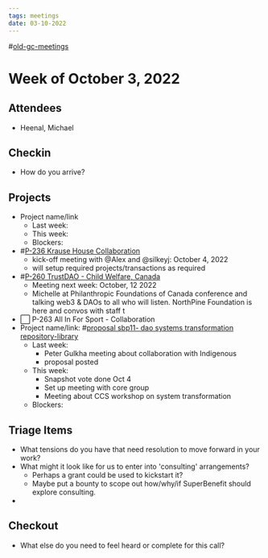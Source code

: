 ```yaml
---
tags: meetings
date: 03-10-2022
---
```

#[old-gc-meetings](/notes/general-circle/old-gc-meetings/old-gc-meetings.md) 
# Week of October 3, 2022
## Attendees
- Heenal, Michael

## Checkin
- How do you arrive?

## Projects
- Project name/link
	- Last week:
	- This week:
	- Blockers:
- #[P-236 Krause House Collaboration](P-236%20Krause%20House%20Collaboration)
	- kick-off meeting with @Alex and @silkeyj: October 4, 2022
	- will setup required projects/transactions as required
- #[P-260 TrustDAO - Child Welfare, Canada](P-260%20TrustDAO%20-%20Child%20Welfare,%20Canada)
	- Meeting next week:  October, 12 2022
	- Michelle at Philanthropic Foundations of Canada conference and talking web3 & DAOs to all who will listen. NorthPine Foundation is here and convos with staff t
- ⬜️ P-263 All In For Sport - Collaboration
- Project name/link: #[proposal sbp11- dao systems transformation repository-library](/notes/archive/clarity/Tags/proposal%20sbp11-%20dao%20systems%20transformation%20repository-library.md) 
	- Last week: 
		- Peter Gulkha meeting about collaboration with Indigenous 
		- proposal posted
	- This week:
		- Snapshot vote done Oct 4
		- Set up meeting with core group
		- Meeting about CCS workshop on system transformation 
	- Blockers:

## Triage Items
- What tensions do you have that need resolution to move forward in your work?
- What might it look like for us to enter into 'consulting' arrangements?
	- Perhaps a grant could be used to kickstart it?
	- Maybe put a bounty to scope out how/why/if SuperBenefit should explore consulting.
- 

## Checkout
- What else do you need to feel heard or complete for this call?

